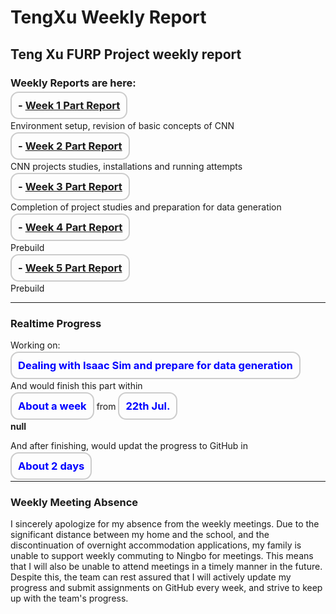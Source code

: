 # TengXu Weekly Report
## Teng Xu FURP Project weekly report
### Weekly Reports are here:



**<span style="font-size:1.18em; border: 2px solid #ccc; padding: 10px; border-radius: 13px;">- [Week 1 Part Report](/Week1/w1.md)</span>**  

Environment setup, revision of basic concepts of CNN

**<span style="font-size:1.18em; border: 2px solid #ccc; padding: 10px; border-radius: 13px;">- [Week 2 Part Report](/Week2/w2.md) </span>**  

CNN projects studies, installations and running attempts

**<span style="font-size:1.18em; border: 2px solid #ccc; padding: 10px; border-radius: 13px;">- [Week 3 Part Report](/Week3/w3.md) </span>**

Completion of project studies and preparation for data generation

**<span style="font-size:1.18em; border: 2px solid #ccc; padding: 10px; border-radius: 13px;">- [Week 4 Part Report](/Week4/w4.md) </span>**

Prebuild

**<span style="font-size:1.18em; border: 2px solid #ccc; padding: 10px; border-radius: 13px;">- [Week 5 Part Report](/Week5/w5.md) </span>**

Prebuild

---
### Realtime Progress
Working on: 
     
**<span style="color:blue; font-size:1.18em; border: 2px solid #ccc; padding: 10px; border-radius: 13px;">Dealing with Isaac Sim and prepare for data generation</span>**

And would finish this part within 

**<span style="color:blue; font-size:1.18em; border: 2px solid #ccc; padding: 10px; border-radius: 13px;"> About a week</span>**  from **<span style="color:blue; font-size:1.18em; border: 2px solid #ccc; padding: 10px; border-radius: 13px;">22th Jul.</span>** 

**null**

And after finishing, would updat the progress to GitHub in 

**<span style="color:blue; font-size:1.18em; border: 2px solid #ccc; padding: 10px; border-radius: 13px;">About 2 days</span>**

---
### Weekly Meeting Absence
I sincerely apologize for my absence from the weekly meetings. Due to the significant distance between my home and the school, and the discontinuation of overnight accommodation applications, my family is unable to support weekly commuting to Ningbo for meetings. This means that I will also be unable to attend meetings in a timely manner in the future. Despite this, the team can rest assured that I will actively update my progress and submit assignments on GitHub every week, and strive to keep up with the team's progress.